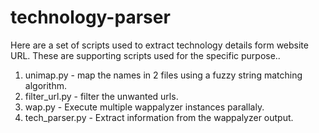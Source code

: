 # technology-parser
Here are a set of scripts used to extract technology details form website URL. These are supporting scripts used for the specific purpose..

1) unimap.py - map the names in 2 files using a fuzzy string matching algorithm.
2) filter_url.py - filter the unwanted urls.
3) wap.py - Execute multiple wappalyzer instances parallaly.
4) tech_parser.py - Extract information from the wappalyzer output. 
